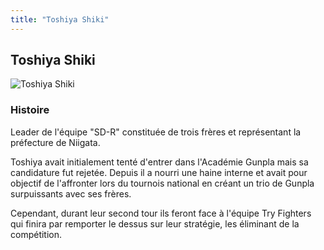 ```yaml
---
title: "Toshiya Shiki"
---
```


Toshiya Shiki
-------------


![Toshiya Shiki](/images/stories/saga/gundambftry/persos/toshiya-shiki.png)




### Histoire


Leader de l'équipe "SD-R" constituée de trois frères et représentant la préfecture de Niigata.


Toshiya avait initialement tenté d'entrer dans l'Académie Gunpla mais sa candidature fut rejetée. Depuis il a nourri une haine interne et avait pour objectif de l'affronter lors du tournois national en créant un trio de Gunpla surpuissants avec ses frères.


Cependant, durant leur second tour ils feront face à l'équipe Try Fighters qui finira par remporter le dessus sur leur stratégie, les éliminant de la compétition.


